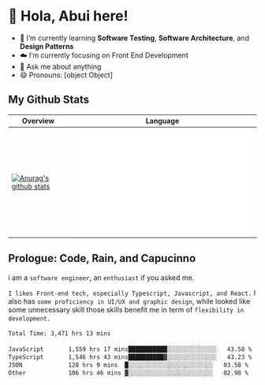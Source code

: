 # 👋 Hola, Abui here!

- 🌱 I’m currently learning **Software Testing**, **Software Architecture**, and **Design Patterns**
- ☁️ I’m currently focusing on Front End Development
- 💬 Ask me about anything
- 😄 Pronouns: [object Object]

## My Github Stats

| Overview | Language |
| --- | --- |
|[![Anurag's github stats](https://github-readme-stats.vercel.app/api?username=abui-am&count_private=true)](https://github.com/anuraghazra/github-readme-stats)|![Language](https://raw.githubusercontent.com/abui-am/stats/c6455f656dfce7acd3951e5ec5b25d72af0b2ee3/generated/languages.svg)|

## Prologue: Code, Rain, and Capucinno
i am a `software engineer`, an `enthusiast` if you asked me. 

`I likes Front-end tech, especially Typescript, Javascript, and React.` I also has `some proficiency in UI/UX and graphic design`, while looked like some unnecessary skill those skills benefit me in term of `flexibility in development.`


<!--START_SECTION:waka-->

```text
Total Time: 3,471 hrs 13 mins

JavaScript       1,559 hrs 17 mins███████████░░░░░░░░░░░░░░   43.58 %
TypeScript       1,546 hrs 43 mins██████████▓░░░░░░░░░░░░░░   43.23 %
JSON             128 hrs 9 mins  █░░░░░░░░░░░░░░░░░░░░░░░░   03.58 %
Other            106 hrs 46 mins ▓░░░░░░░░░░░░░░░░░░░░░░░░   02.98 %
```

<!--END_SECTION:waka-->
